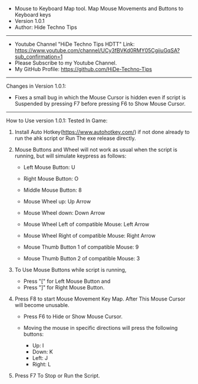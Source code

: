 * Mouse to Keyboard Map tool. Map Mouse Movements and Buttons to Keyboard keys
* Version 1.0.1
* Author: Hide Techno Tips
***
* Youtube Channel "HiDe Techno Tips HDTT" Link: https://www.youtube.com/channel/UCy3fBVKd0RMY05CgiiuGqSA?sub_confirmation=1
* Please Subscribe to my Youtube Channel.
* My GitHub Profile: https://github.com/HiDe-Techno-Tips
***
Changes in Version 1.0.1:
* Fixes a small bug in which the Mouse Cursor is hidden even if script is Suspended by pressing F7 before pressing F6 to Show Mouse Cursor.
***
How to Use version 1.0.1: Tested In Game:
1. Install Auto Hotkey(https://www.autohotkey.com/) if not done already to run the ahk script
   or Run The exe release directly.

2. Mouse Buttons and Wheel will not work as usual when the script is running, but will simulate keypress as follows:

     * Left Mouse Button:     U
     * Right Mouse Button:    O
     * Middle Mouse Button:   8

     * Mouse Wheel up:        Up Arrow
     * Mouse Wheel down:      Down Arrow

     * Mouse Wheel Left of compatible Mouse:    Left Arrow
     * Mouse Wheel Right of compatible Mouse:   Right Arrow

     * Mouse Thumb Button 1 of compatible Mouse:   9
     * Mouse Thumb Button 2 of compatible Mouse:   3


3. To Use Mouse Buttons while script is running,
   * Press "[" for Left Mouse Button and
   * Press "]" for Right Mouse Button.

4. Press F8 to start Mouse Movement Key Map. After This Mouse Cursor will become unusable.
   * Press F6 to Hide or Show Mouse Cursor.
   * Moving the mouse in specific directions will press the following buttons:

       * Up:     I
       * Down:   K
       * Left:   J
       * Right:  L

5. Press F7 To Stop or Run the Script.
